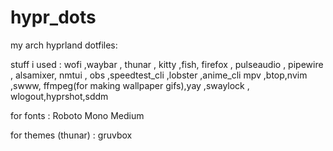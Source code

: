 # hypr_dots
my arch hyprland dotfiles: 

stuff i used : 
wofi ,waybar , thunar , kitty ,fish, firefox , pulseaudio , pipewire , alsamixer, nmtui , obs ,speedtest_cli ,lobster ,anime_cli mpv ,btop,nvim ,swww, ffmpeg(for making wallpaper gifs),yay ,swaylock , wlogout,hyprshot,sddm


for fonts : Roboto Mono Medium 

for themes (thunar) : gruvbox



